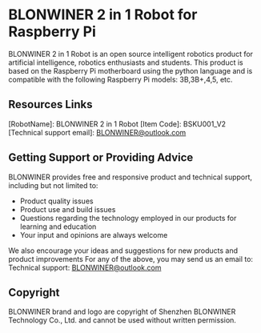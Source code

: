 # BLONWINER 2 in 1 Robot for Raspberry Pi
BLONWINER 2 in 1 Robot is an open source intelligent robotics product for artificial intelligence, robotics enthusiasts and students.
This product is based on the Raspberry Pi motherboard using the python language and is compatible with the following Raspberry Pi models: 3B,3B+,4,5, etc.


## Resources Links

[RobotName]: BLONWINER 2 in 1 Robot
[Item Code]: BSKU001_V2
[Technical support email]:  BLONWINER@outlook.com   


## Getting Support or Providing Advice

BLONWINER provides free and responsive product and technical support, including but not limited to:   
* Product quality issues 
* Product use and build issues
* Questions regarding the technology employed in our products for learning and education
* Your input and opinions are always welcome

We also encourage your ideas and suggestions for new products and product improvements
For any of the above, you may send us an email to:     \
Technical support: BLONWINER@outlook.com 

## Copyright

BLONWINER brand and logo are copyright of Shenzhen BLONWINER Technology Co., Ltd. and cannot be used without written permission.


